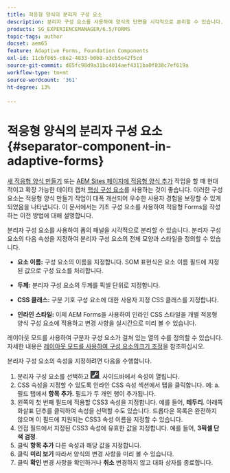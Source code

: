 ```yaml
---
title: 적응형 양식의 분리자 구성 요소
description: 분리자 구성 요소를 사용하여 양식의 단면을 시각적으로 분리할 수 있습니다.
products: SG_EXPERIENCEMANAGER/6.5/FORMS
topic-tags: author
docset: aem65
feature: Adaptive Forms, Foundation Components
exl-id: 11cbf865-c8e2-4833-b0b8-a3cb5e42f5cd
source-git-commit: d85fc98d9a31bc4014aef4311ba0f838c7ef619a
workflow-type: tm+mt
source-wordcount: '361'
ht-degree: 13%

---
```


# 적응형 양식의 분리자 구성 요소{#separator-component-in-adaptive-forms}

<span class="preview"> [새 적응형 양식 만들기](/help/forms/using/create-an-adaptive-form-core-components.md) 또는 [AEM Sites 페이지에 적응형 양식 추가](/help/forms/using/create-or-add-an-adaptive-form-to-aem-sites-page.md) 작업을 할 때 현대적이고 확장 가능한 데이터 캡처 [핵심 구성 요소](https://experienceleague.adobe.com/docs/experience-manager-core-components/using/adaptive-forms/introduction.html)를 사용하는 것이 좋습니다. 이러한 구성 요소는 적응형 양식 만들기 작업이 대폭 개선되어 우수한 사용자 경험을 보장할 수 있게 되었음을 나타냅니다. 이 문서에서는 기초 구성 요소를 사용하여 적응형 Forms을 작성하는 이전 방법에 대해 설명합니다. </span>

분리자 구성 요소를 사용하여 폼의 패널을 시각적으로 분리할 수 있습니다. 분리자 구성 요소의 다음 속성을 지정하여 분리자 구성 요소의 전체 모양과 스타일을 정의할 수 있습니다.

* **요소 이름:** 구성 요소의 이름을 지정합니다. SOM 표현식은 요소 이름 필드에 지정된 값으로 구성 요소를 처리합니다.
* **두께:** 분리자 구성 요소의 두께를 픽셀 단위로 지정합니다.

* **CSS 클래스:** 구분 기호 구성 요소에 대한 사용자 지정 CSS 클래스를 지정합니다.

* **인라인 스타일:** 이제 AEM Forms을 사용하여 인라인 CSS 스타일을 개별 적응형 양식 구성 요소에 적용하고 변경 사항을 실시간으로 미리 볼 수 있습니다.

레이아웃 모드를 사용하여 구분자 구성 요소가 걸쳐 있는 열의 수를 정의할 수 있습니다. 자세한 내용은 [레이아웃 모드를 사용하여 구성 요소의크기 조정](../../forms/using/resize-using-layout-mode.md)을 참조하십시오.

분리자 구성 요소의 속성을 지정하려면 다음을 수행합니다.

1. 분리자 구성 요소를 선택하고 ![cmppr](assets/cmppr.png). 사이드바에서 속성이 열립니다.
1. CSS 속성을 지정할 수 있도록 인라인 CSS 속성 섹션에서 탭을 클릭합니다. 예: a. 필드 탭에서 **항목 추가**. 필드가 두 개인 행이 추가됩니다.
1. 왼쪽의 첫 번째 필드에 적용할 CSS3 속성을 지정합니다. 예를 들어, **테두리**. 아래쪽 화살표 단추를 클릭하여 속성을 선택할 수도 있습니다. 드롭다운 목록은 완전하지 않으며 이 필드에 지원되는 CSS3 속성 이름을 지정할 수 있습니다.
1. 인접 필드에서 지정된 CSS3 속성에 유효한 값을 지정합니다. 예를 들어, **3픽셀 단색 검정**.
1. 클릭 **항목 추가** 다른 속성과 해당 값을 지정합니다.
1. 클릭 **미리 보기** 따라서 양식의 변경 사항을 미리 볼 수 있습니다.
1. 클릭 **확인** 변경 사항을 확인하거나 **취소** 변경하지 않고 대화 상자를 종료합니다.
